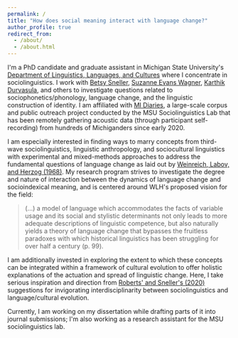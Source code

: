 ```yaml
---
permalink: /
title: "How does social meaning interact with language change?"
author_profile: true
redirect_from: 
  - /about/
  - /about.html
---
```


I'm a PhD candidate and graduate assistant in Michigan State University's [Department of Linguistics, Languages, and Cultures](https://lilac.msu.edu/linguistics/linguistics-graduate-student/) where I concentrate in sociolinguistics. I work with [Betsy Sneller](https://people.cal.msu.edu/sneller7/), [Suzanne Evans Wagner](https://people.cal.msu.edu/wagnersu/), [Karthik Durvasula](https://people.cal.msu.edu/durvasul/), and others to investigate questions related to sociophonetics/phonology, language change, and the linguistic construction of identity. I am affiliated with [MI Diaries](https://mi-diaries.org/), a large-scale corpus and public outreach project conducted by the MSU Sociolinguistics Lab that has been remotely gathering acoustic data (through participant self-recording) from hundreds of Michiganders since early 2020.

I am especially interested in finding ways to marry concepts from third-wave sociolinguistics, linguistic anthropology, and sociocultural linguistics with experimental and mixed-methods approaches to address the fundamental questions of language change as laid out by [Weinreich, Labov, and Herzog (1968)](https://lrc.la.utexas.edu/books/directions/5-weinreich). My research program strives to investigate the degree and nature of interaction between the dynamics of language change and socioindexical meaning, and is centered around WLH's proposed vision for the field:

> (...) a model of language which accommodates the facts of variable usage and its social and stylistic determinants not only leads to more adequate descriptions of linguistic competence, but also naturally yields a theory of language change that bypasses the fruitless paradoxes with which historical linguistics has been struggling for over half a century (p. 99).

I am additionally invested in exploring the extent to which these concepts can be integrated within a framework of cultural evolution to offer holistic explanations of the actuation and spread of linguistic change. Here, I take serious inspiration and direction from [Roberts' and Sneller's (2020)](https://brill.com/view/journals/ldc/10/2/article-p188_3.xml) suggestions for invigorating interdisciplinarity between sociolinguistics and language/cultural evolution.

Currently, I am working on my dissertation while drafting parts of it into journal submissions; I'm also working as a research assistant for the MSU sociolinguistics lab.
